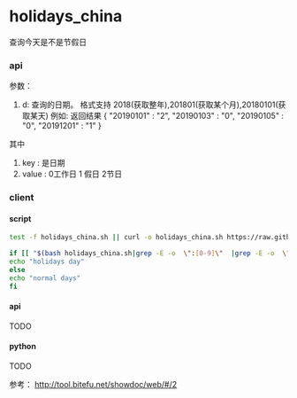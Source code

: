 # holidays_china

查询今天是不是节假日



### api
参数：
1. d: 查询的日期。   格式支持 2018(获取整年),201801(获取某个月),20180101(获取某天) 
例如:
返回结果
{ 
  "20190101" : "2", 
  "20190103" : "0", 
  "20190105" : "0", 
  "20191201" : "1" 
}

其中 
1. key : 是日期
1. value : 0工作日 1 假日 2节日


### client 

#### script
```bash
test -f holidays_china.sh || curl -o holidays_china.sh https://raw.githubusercontent.com/zgfh/holidays_china/master/sdk/script/holidays_china.sh 

if [[ "$(bash holidays_china.sh|grep -E -o  \":[0-9]\"  |grep -E -o  \"[0-9]\")" != "0" ]]  ;then
echo "holidays day"
else
echo "normal days"
fi
```


#### api
TODO
#### python
TODO


参考：
http://tool.bitefu.net/showdoc/web/#/2
